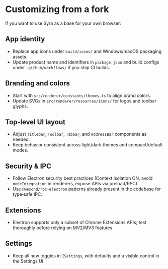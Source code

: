 # Customizing from a fork

If you want to use Syra as a base for your own browser:

## App identity

- Replace app icons under `build/icons/` and Windows/macOS packaging assets.
- Update product name and identifiers in `package.json` and build configs under `.github/workflows/` if you ship CI builds.

## Branding and colors

- Start with `src/renderer/constants/themes.ts` to align brand colors.
- Update SVGs in `src/renderer/resources/icons/` for logos and toolbar glyphs.

## Top‑level UI layout

- Adjust `Titlebar`, `Toolbar`, `Tabbar`, and `AddressBar` components as needed.
- Keep behavior consistent across light/dark themes and compact/default modes.

## Security & IPC

- Follow Electron security best practices (Context Isolation ON, avoid `nodeIntegration` in renderers, expose APIs via preload/RPC).
- Use `@wexond/rpc-electron` patterns already present in the codebase for type‑safe IPC.

## Extensions

- Electron supports only a subset of Chrome Extensions APIs; test thoroughly before relying on MV2/MV3 features.

## Settings

- Keep all new toggles in `ISettings`, with defaults and a visible control in the Settings UI.
